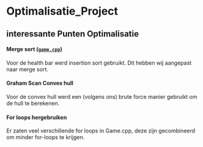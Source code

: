 # Optimalisatie_Project

## interessante Punten Optimalisatie
#### Merge sort ([`game.cpp`](./game.cpp#L383))
Voor de health bar werd insertion sort gebruikt. Dit hebben wij aangepast naar merge sort.

#### Graham Scan Convex hull
Voor de convex hull werd een (volgens ons) brute force manier gebruikt om de hull te berekenen.

#### For loops hergebruiken
Er zaten veel verschillende for loops in Game.cpp, deze zijn gecombineerd om minder for-loops te krijgen.
